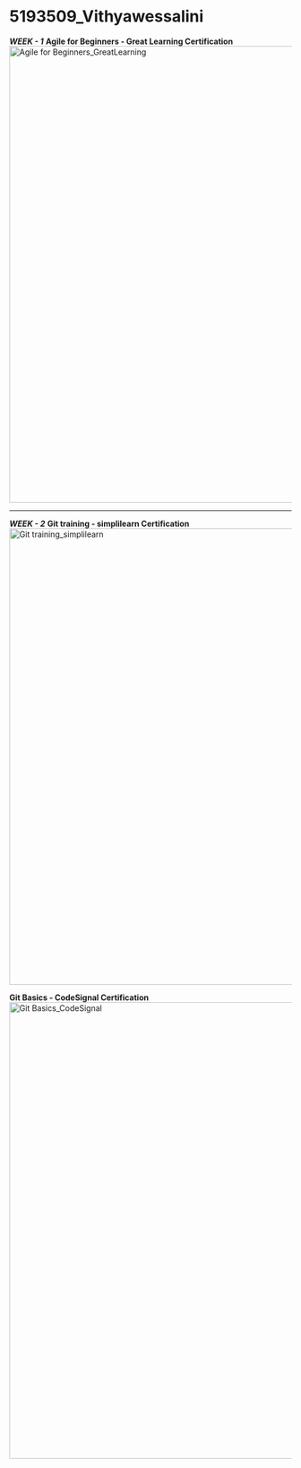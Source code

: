 # 5193509_Vithyawessalini
***WEEK - 1***
**Agile for Beginners - Great Learning Certification**
<img width="1903" height="815" alt="Agile for Beginners_GreatLearning" src="https://github.com/user-attachments/assets/6c41a878-1add-4e13-99a6-bb261d2d8850" />

---

***WEEK - 2***
**Git training - simplilearn Certification**
<img width="1903" height="815" alt="Git training_simplilearn" src="https://github.com/user-attachments/assets/611d469d-8a10-4dd6-be95-918231061bb1" />

**Git Basics - CodeSignal Certification**
<img width="1903" height="815" alt="Git Basics_CodeSignal" src="https://github.com/user-attachments/assets/67850cc6-81ab-4f3a-a632-732c07414c32" />
